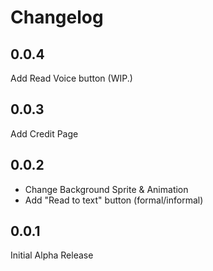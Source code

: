 # Changelog

## 0.0.4
Add Read Voice button (WIP.)

## 0.0.3
Add Credit Page

## 0.0.2
- Change Background Sprite & Animation
- Add "Read to text" button (formal/informal)

## 0.0.1
Initial Alpha Release
